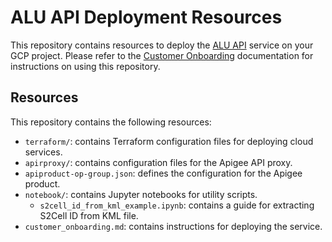 # ALU API Deployment Resources

This repository contains resources to deploy the [ALU API](https://agri.withgoogle.com/developer/)
service on your GCP project. Please refer to the [Customer Onboarding](./customer_onboarding.md)
documentation for instructions on using this repository.

## Resources

This repository contains the following resources:

- `terraform/`: contains Terraform configuration files for deploying cloud services.
- `apirproxy/`: contains configuration files for the Apigee API proxy.
- `apiproduct-op-group.json`: defines the configuration for the Apigee product.
- `notebook/`: contains Jupyter notebooks for utility scripts.
  - `s2cell_id_from_kml_example.ipynb`: contains a guide for extracting
    S2Cell ID from KML file.
- `customer_onboarding.md`: contains instructions for deploying the service.
